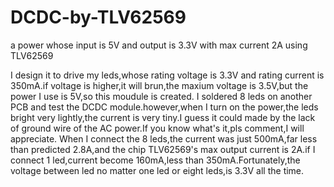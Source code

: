 # DCDC-by-TLV62569
 a power whose input is 5V and output is 3.3V with max current 2A using TLV62569


I design it to drive my leds,whose rating voltage is 3.3V and rating current is 350mA.if voltage is higher,it will brun,the maxium voltage is 3.5V,but the power I use is 5V,so this moudule is created.
I soldered 8 leds on another PCB and test the DCDC module.however,when I turn on the power,the leds bright very lightly,the current is very tiny.I guess it could made by the lack of ground wire of the AC power.If you know what's it,pls comment,I will appreciate.
When I connect the 8 leds,the current was just 500mA,far less than predicted 2.8A,and the chip TLV62569's max output current is 2A.if I connect 1 led,current become 160mA,less than 350mA.Fortunately,the voltage between led no matter one led or eight leds,is  3.3V all the time.
